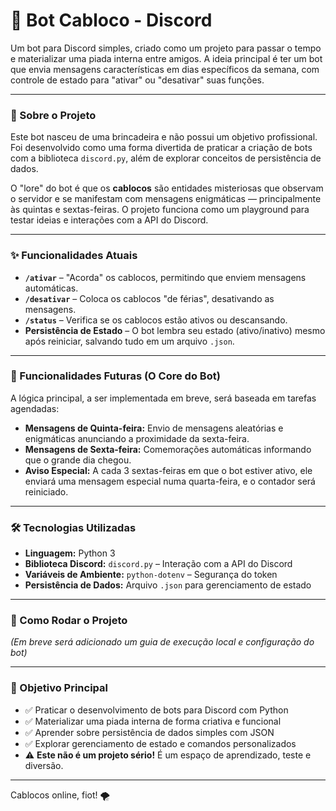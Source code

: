 # 🤖 Bot Cabloco - Discord

Um bot para Discord simples, criado como um projeto para passar o tempo e materializar uma piada interna entre amigos. A ideia principal é ter um bot que envia mensagens características em dias específicos da semana, com controle de estado para "ativar" ou "desativar" suas funções.

---

### 📜 Sobre o Projeto

Este bot nasceu de uma brincadeira e não possui um objetivo profissional. Foi desenvolvido como uma forma divertida de praticar a criação de bots com a biblioteca `discord.py`, além de explorar conceitos de persistência de dados.

O "lore" do bot é que os **cablocos** são entidades misteriosas que observam o servidor e se manifestam com mensagens enigmáticas — principalmente às quintas e sextas-feiras. O projeto funciona como um playground para testar ideias e interações com a API do Discord.

---

### ✨ Funcionalidades Atuais

- **`/ativar`** – "Acorda" os cablocos, permitindo que enviem mensagens automáticas.
- **`/desativar`** – Coloca os cablocos "de férias", desativando as mensagens.
- **`/status`** – Verifica se os cablocos estão ativos ou descansando.
- **Persistência de Estado** – O bot lembra seu estado (ativo/inativo) mesmo após reiniciar, salvando tudo em um arquivo `.json`.

---

### 🔮 Funcionalidades Futuras (O Core do Bot)

A lógica principal, a ser implementada em breve, será baseada em tarefas agendadas:

- **Mensagens de Quinta-feira:** Envio de mensagens aleatórias e enigmáticas anunciando a proximidade da sexta-feira.
- **Mensagens de Sexta-feira:** Comemorações automáticas informando que o grande dia chegou.
- **Aviso Especial:** A cada 3 sextas-feiras em que o bot estiver ativo, ele enviará uma mensagem especial numa quarta-feira, e o contador será reiniciado.

---

### 🛠️ Tecnologias Utilizadas

- **Linguagem:** Python 3
- **Biblioteca Discord:** `discord.py` – Interação com a API do Discord
- **Variáveis de Ambiente:** `python-dotenv` – Segurança do token
- **Persistência de Dados:** Arquivo `.json` para gerenciamento de estado

---

### 🚀 Como Rodar o Projeto

*(Em breve será adicionado um guia de execução local e configuração do bot)*

---

### 📌 Objetivo Principal

- ✅ Praticar o desenvolvimento de bots para Discord com Python  
- ✅ Materializar uma piada interna de forma criativa e funcional  
- ✅ Aprender sobre persistência de dados simples com JSON  
- ✅ Explorar gerenciamento de estado e comandos personalizados  
- ⚠️ **Este não é um projeto sério!** É um espaço de aprendizado, teste e diversão.

---

Cablocos online, fiot! 🌪️
